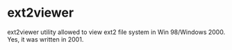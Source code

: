 # ext2viewer
ext2viewer utility allowed to view ext2 file system in Win 98/Windows 2000.
Yes, it was written in 2001.

